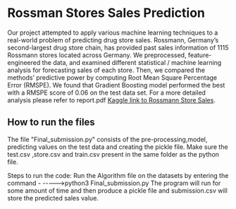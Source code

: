 # Rossman Stores Sales Prediction

Our project attempted to apply various machine learning techniques to a real-world problem of predicting drug store sales. Rossmann, Germany’s second-largest drug store chain, has provided past sales information of 1115 Rossmann stores located across Germany. We preprocessed, feature-engineered the data, and examined different statistical / machine learning analysis for forecasting sales of each store. Then, we compared the methods’ predictive power by computing Root Mean Square Percentage Error (RMSPE). We found that Gradient Boosting model performed the best with a RMSPE score of 0.06 on the test data set.
For a more detailed analysis please refer to report.pdf
[Kaggle link to Rossmann Store Sales](https://www.kaggle.com/c/iiitb-ml-project-rossmann-store-sales).

## How to run the files
The file "Final_submission.py" consists of the pre-processing,model, predicting values on the test data and creating the pickle file.
Make sure the test.csv ,store.csv and train.csv present in the same folder as the python file.

Steps to run the code:
Run the Algorithm file on the datasets by entering the command -
      ----->python3 Final_submission.py
   The program will run for some amount of time and then produce a pickle file and submission.csv will store the predicted sales value.
